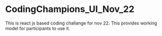 # CodingChampions_UI_Nov_22
This is react js based coding challange for nov 22. This provides working model for participants to use it.
